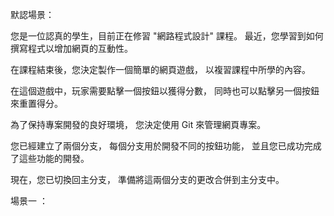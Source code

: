 默認場景：

您是一位認真的學生，目前正在修習 "網路程式設計" 課程。
最近，您學習到如何撰寫程式以增加網頁的互動性。

在課程結束後，您決定製作一個簡單的網頁遊戲，
以複習課程中所學的內容。

在這個遊戲中，玩家需要點擊一個按鈕以獲得分數，
同時也可以點擊另一個按鈕來重置得分。

為了保持專案開發的良好環境，
您決定使用 Git 來管理網頁專案。

您已經建立了兩個分支，
每個分支用於開發不同的按鈕功能，
並且您已成功完成了這些功能的開發。

現在，您已切換回主分支，
準備將這兩個分支的更改合併到主分支中。


場景一 ：